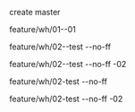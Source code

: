 create master

feature/wh/01--01

feature/wh/02--test --no-ff

feature/wh/02--test --no-ff -02

feature/wh/02-test --no-ff

feature/wh/02-test --no-ff -02
